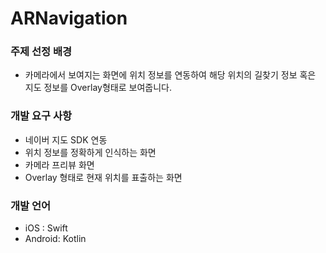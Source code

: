 # ARNavigation 


### 주제 선정 배경
- 카메라에서 보여지는 화면에 위치 정보를 연동하여 해당 위치의 길찾기 정보 혹은 지도 정보를 Overlay형태로 보여줍니다. 

### 개발 요구 사항
- 네이버 지도 SDK 연동 
- 위치 정보를 정확하게 인식하는 화면
- 카메라 프리뷰 화면
- Overlay 형태로 현재 위치를 표출하는 화면

### 개발 언어 
- iOS : Swift
- Android: Kotlin
